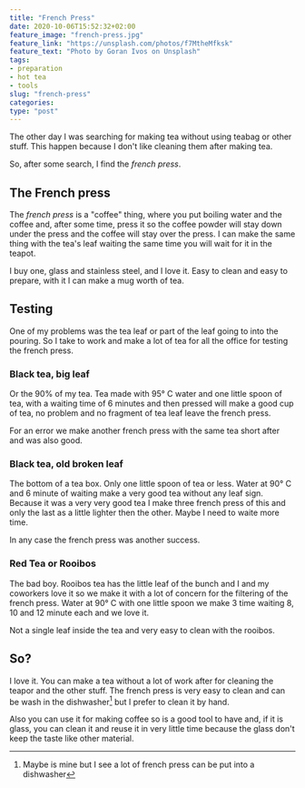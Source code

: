 ```yaml
---
title: "French Press"
date: 2020-10-06T15:52:32+02:00
feature_image: "french-press.jpg"
feature_link: "https://unsplash.com/photos/f7MtheMfksk"
feature_text: "Photo by Goran Ivos on Unsplash"
tags:
- preparation
- hot tea
- tools
slug: "french-press"
categories: 
type: "post"
---
```


The other day I was searching for making tea without using teabag or other stuff. This happen because I don't like cleaning them after making tea.

So, after some search, I find the *french press*. 

## The French press

The *french press* is a "coffee" thing, where you put boiling water and the coffee and, after some time, press it so the coffee powder will stay down under the press and the coffee will stay over the press. I can make the same thing with the tea's leaf waiting the same time you will wait for it in the teapot.

I buy one, glass and stainless steel, and I love it. Easy to clean and easy to prepare, with it I can make a mug worth of tea. 

## Testing

One of my problems was the tea leaf or part of the leaf going to into the pouring. So I take to work and make a lot of tea for all the office for testing the french press.

### Black tea, big leaf

Or the 90% of my tea. Tea made with 95° C water and one little spoon of tea, with a waiting time of 6 minutes and then pressed will make a good cup of tea, no problem and no fragment of tea leaf leave the french press.

For an error we make another french press with the same tea short after and was also good.

### Black tea, old broken leaf

The bottom of a tea box. Only one little spoon of tea or less. Water at 90° C and 6 minute of waiting make a very good tea without any leaf sign. Because it was a very very good tea I make three french press of this and only the last as a little lighter then the other. Maybe I need to waite more time.

In any case the french press was another success.

### Red Tea or Rooibos

The bad boy. Rooibos tea has the little leaf of the bunch and I and my coworkers love it so we make it with a lot of concern for the filtering of the french press. Water at 90° C with one little spoon we make 3 time waiting 8, 10 and 12 minute each and we love it.

Not a single leaf inside the tea and very easy to clean with the rooibos.

## So?

I love it. You can make a tea without a lot of work after for cleaning the teapor and the other stuff. The french press is very easy to clean and can be wash in the dishwasher[^1] but I prefer to clean it by hand.

Also you can use it for making coffee so is a good tool to have and, if it is glass, you can clean it and reuse it in very little time because the glass don't keep the taste like other material.

[^1]: Maybe is mine but I see a lot of french press can be put into a dishwasher
